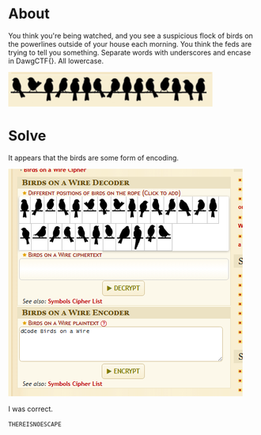 # About
You think you're being watched, and you see a suspicious flock of birds on the powerlines outside of your house each morning. You think the feds are trying to tell you something. Separate words with underscores and encase in DawgCTF{}. All lowercase.





![](Images/Pasted%20image%2020250419213108.png)

# Solve
It appears that the birds are some form of encoding. 

![](Images/Pasted%20image%2020250419213215.png)

I was correct.
```
THEREISNOESCAPE
```

